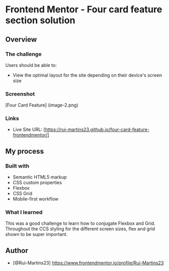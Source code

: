 # Frontend Mentor - Four card feature section solution

## Overview
### The challenge

Users should be able to:

- View the optimal layout for the site depending on their device's screen size

### Screenshot

[Four Card Feature] (image-2.png)

### Links

- Live Site URL: [https://rui-martins23.github.io/four-card-feature-frontendmentor/]

## My process
### Built with

- Semantic HTML5 markup
- CSS custom properties
- Flexbox
- CSS Grid
- Mobile-first workflow

### What I learned

This was a good challenge to learn how to conjugate Flexbox and Grid.
Throughout the CCS styling for the different screen sizes, flex and grid shown to be super important.

## Author

- [@Rui-Martins23] https://www.frontendmentor.io/profile/Rui-Martins23
